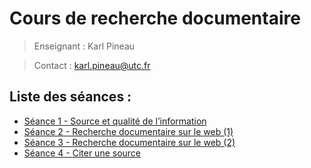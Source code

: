 # Cours de recherche documentaire

> Enseignant : Karl Pineau

> Contact : karl.pineau@utc.fr

## Liste des séances :
- [Séance 1 - Source et qualité de l’information](cours-1.md)
- [Séance 2 - Recherche documentaire sur le web (1)](cours-2.md)
- [Séance 3 - Recherche documentaire sur le web (2)](cours-3.md)
- [Séance 4 - Citer une source](cours-4.md)

